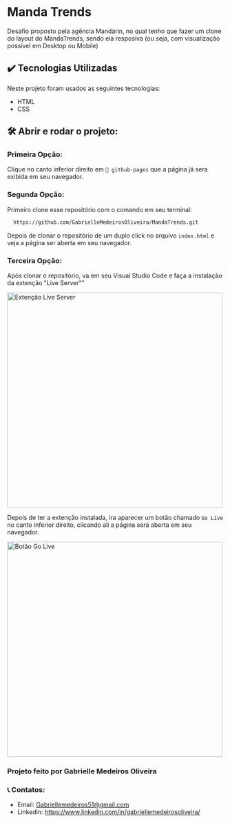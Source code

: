 # Manda Trends
Desafio proposto pela agência Mandárin, no qual tenho que fazer um clone do layout do MandaTrends, sendo ela resposiva (ou seja, com visualização possível em Desktop ou Mobile)

## ✔️ Tecnologias Utilizadas

Neste projeto foram usados as seguintes tecnologias:
  - HTML
  - CSS
  
## 🛠️ Abrir e rodar o projeto:

### Primeira Opção:

Clique no canto inferior direito em ```🚀 github-pages``` que a página já sera exibida em seu navegador.

### Segunda Opção:

Primeiro clone esse repositório com o comando em seu terminal:

```bash 
  https://github.com/GabrielleMedeirosOliveira/MandaTrends.git
```  

Depois de clonar o repositório de um duplo click no arquivo ```index.html``` e veja a página ser aberta em seu navegador.

### Terceira Opção:

Após clonar o repositório, va em seu Visual Studio Code e faça a instalação da extenção "Live Server""

<img width="500" alt="Extenção Live Server" src="https://user-images.githubusercontent.com/98776350/209589950-4dd476eb-5ca8-4bb6-9d80-97b05e616e4b.png"> 

Depois de ter a extenção instalada, ira aparecer um botão chamado ```Go Live``` no canto inferior direito, ciicando ali a página será aberta em seu navegador.

<img width="500" alt="Botão Go Live" src="https://user-images.githubusercontent.com/98776350/209590070-81c9a4c4-4710-4500-aa7a-fccefc887dfb.png">

### Projeto feito por Gabrielle Medeiros Oliveira

### 📞 Contatos:
- Email: Gabriellemedeiros51@gmail.com
- Linkedin: https://www.linkedin.com/in/gabriellemedeirosoliveira/
